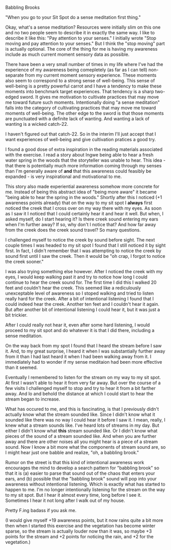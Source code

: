 Babbling Brooks

"When you go to your Sit Spot do a sense meditation first thing."

Okay, what's a sense meditation?  Resources were initially slim on this one and no two people seem to describe it in exactly the same way.  I like to describe it like this: "Pay attention to your senses."  I initially wrote "Stop moving and pay attention to your senses."  But I think the "stop moving" part is actually optional.  The core of the thing for me is having my awareness include as much current moment sensory data as possible.

There have been a very small number of times in my life where I've had the experience of my awareness being comepletely (as far as I can tell) non-separate from my current moment sensory experience.  These moments also seem to correspond to a strong sense of well-being.  This sense of well-being is a pretty powerful carrot and I have a tendency to make these moments into benchmark target experiences.  That tendency is a sharp two-edged sword.  It gives me motivation to cultivate practices that may move me toward future such moments.  Intentionally doing "a sense meditation" falls into the category of cultivating practices that may move me toward moments of well-being. The other edge to the sword is that those moments are punctuated with a definite lack of wanting.  And wanting a lack of wanting is a wicked catch-22.

I haven't figured out that catch-22.  So in the interim I'll just accept that I want experiences of well-being and give cultivation pratices a good try.

I found a good dose of extra inspiration in the reading materials associated with the exercise.  I read a story about Ingwe being able to hear a fresh water spring in the woods that the storyteller was unable to hear.  This idea - that there is potentially much more information coming through my senses than I'm generally aware of **and** that this awareness could feasibly be expanded - is very inspirational and motivational to me.

This story also made experiential awareness somehow more concrete for me.  Instead of being this abstract idea of "being more aware" it became "being able to hear the spring in the woods."  Shortly after this I noticed (+1 awareness points already) that on the way to my sit spot I **always** first noticed the creek that I cross over on my way there with my eyes.  As soon as I saw it I noticed that I could certainly hear it and hear it well.  But when, I asked myself, do I start hearing it?  Is there creek sound entering my ears when I'm further away?  If so, why don't I notice that?  And how far away from the creek does the creek sound travel?  So many questions.

I challenged myself to notice the creek by sound before sight.  The next couple times I was headed to my sit spot I found that I still noticed it by sight first.  In fact, I didn't remember that I was attempting to notice the creek by sound first until I saw the creek.  Then it would be "oh crap, I forgot to notice the creek sooner."

I was also trying something else however.  After I noticed the creek with my eyes, I would keep walking past it and try to notice how long I could continue to hear the creek sound for.  The first time I did this I walked 20 feet and couldn't hear the creek.  This seemed like a rediculously unexceptable level of awareness so I stoped walking and tried to listen really hard for the creek.  After a bit of intentional listening I found that I could indeed hear the creek. Another ten feet and I couldn't hear it again.  But after another bit of intentional listening I could hear it, but it was just a bit trickier.

After I could really not hear it, even after some hard listening, I would proceed to my sit spot and do whatever it is that I did there, including a sense meditation.

On the way back from my spot I found that I heard the stream before I saw it.  And, to my great surprise, I heard it when I was substantially further away from it than I had last heard it when I had been walking away from it.  I immediately had to wonder if my sense meditaion had been more effective than it seemed.

Eventually I remembered to listen for the stream on my way to my sit spot.  At first I wasn't able to hear it from very far away.  But over the course of a few visits I challenged myself to stop and try to hear it from a bit farther away.  And lo and behold the distance at which I could start to hear the stream began to increase.

What has occured to me, and this is fascinating, is that I previously didn't actually know what the stream sounded like.  Since I didn't know what it sounded like there was no way I could hear it before I saw it.  I mean, really, I knew what a stream sounds like.  I've heard lots of streams in my day.  But either I didn't know what **this** stream sounded like.  Or I didn't know what pieces of the sound of a stream sounded like.  And when you are further away and there are other noises all you might hear is a piece of a stream sound.  Now I know a bit more what the components of stream sound are, so I might hear just one babble and realize, "oh, a babbling brook."  

Rumor on the street is that this kind of intentional awareness work encourages the mind to develop a search pattern for "babbling brook" so that it is (a) easier to parse that sound out of the chaos that enters your ears, and (b) possible that the "babbling brook" sound will pop into your awareness without intentional listening.  Which is exactly what has started to happen to me.  I'm no longer intentionally listening for the stream on the way to my sit spot.  But I hear it almost every time, long before I see it.  Sometimes I hear it not long after I walk out of my house.

Pretty F.ing badass if you ask me.

(I would give myself +19 awareness points, but it now rains quite a bit more then when I started this exercise and the vegetation has become winter sparse, so the stream is actually louder now than it was, so maybe +3 points for the stream and +2 points for noticing the rain, and +2 for the vegetation.)
